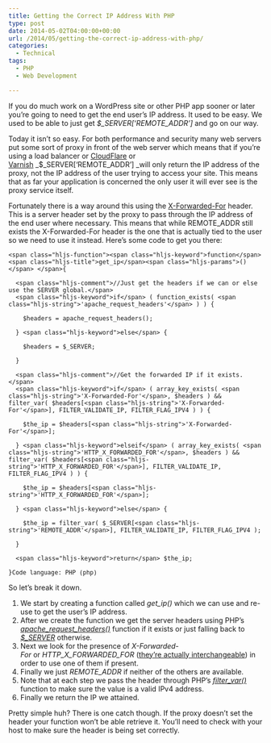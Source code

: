 ```yaml
---
title: Getting the Correct IP Address With PHP
type: post
date: 2014-05-02T04:00:00+00:00
url: /2014/05/getting-the-correct-ip-address-with-php/
categories:
  - Technical
tags:
  - PHP
  - Web Development

---
```

If you do much work on a WordPress site or other PHP app sooner or later you’re going to need to get the end user’s IP address. It used to be easy. We used to be able to just get _$\_SERVER[‘REMOTE\_ADDR’]_ and go on our way.

Today it isn’t so easy. For both performance and security many web servers put some sort of proxy in front of the web server which means that if you’re using a load balancer or <a href="https://www.cloudflare.com/" target="_blank" rel="noreferrer noopener">CloudFlare</a> or <a href="https://www.varnish-cache.org/" target="_blank" rel="noreferrer noopener">Varnish</a>&nbsp;_$\_SERVER[‘REMOTE\_ADDR’]&nbsp;_will only return the IP address of the proxy, not the IP address of the user trying to access your site. This means that as far your application is concerned the only user it will ever see is the proxy service itself.

Fortunately there is a way around this using the <a href="http://en.wikipedia.org/wiki/X-Forwarded-For" target="_blank" rel="noreferrer noopener">X-Forwarded-For</a> header. This is a server header set by the proxy to pass through the IP address of the end user where necessary. This means that while REMOTE_ADDR still exists the X-Forwarded-For header is the one that is actually tied to the user so we need to use it instead. Here’s some code to get you there:

<pre class="wp-block-code" aria-describedby="shcb-language-54" data-shcb-language-name="PHP" data-shcb-language-slug="php"><span><code class="hljs language-php">&lt;span class="hljs-function">&lt;span class="hljs-keyword">function&lt;/span> &lt;span class="hljs-title">get_ip&lt;/span>&lt;span class="hljs-params">()&lt;/span> &lt;/span>{

  &lt;span class="hljs-comment">//Just get the headers if we can or else use the SERVER global.&lt;/span>
  &lt;span class="hljs-keyword">if&lt;/span> ( function_exists( &lt;span class="hljs-string">'apache_request_headers'&lt;/span> ) ) {

    $headers = apache_request_headers();

  } &lt;span class="hljs-keyword">else&lt;/span> {

    $headers = $_SERVER;

  }

  &lt;span class="hljs-comment">//Get the forwarded IP if it exists.&lt;/span>
  &lt;span class="hljs-keyword">if&lt;/span> ( array_key_exists( &lt;span class="hljs-string">'X-Forwarded-For'&lt;/span>, $headers ) && filter_var( $headers&#91;&lt;span class="hljs-string">'X-Forwarded-For'&lt;/span>], FILTER_VALIDATE_IP, FILTER_FLAG_IPV4 ) ) {

    $the_ip = $headers&#91;&lt;span class="hljs-string">'X-Forwarded-For'&lt;/span>];

  } &lt;span class="hljs-keyword">elseif&lt;/span> ( array_key_exists( &lt;span class="hljs-string">'HTTP_X_FORWARDED_FOR'&lt;/span>, $headers ) && filter_var( $headers&#91;&lt;span class="hljs-string">'HTTP_X_FORWARDED_FOR'&lt;/span>], FILTER_VALIDATE_IP, FILTER_FLAG_IPV4 ) ) {

    $the_ip = $headers&#91;&lt;span class="hljs-string">'HTTP_X_FORWARDED_FOR'&lt;/span>];

  } &lt;span class="hljs-keyword">else&lt;/span> {

    $the_ip = filter_var( $_SERVER&#91;&lt;span class="hljs-string">'REMOTE_ADDR'&lt;/span>], FILTER_VALIDATE_IP, FILTER_FLAG_IPV4 );

  }

  &lt;span class="hljs-keyword">return&lt;/span> $the_ip;

}</code></span><small class="shcb-language" id="shcb-language-54"><span class="shcb-language__label">Code language:</span> <span class="shcb-language__name">PHP</span> <span class="shcb-language__paren">(</span><span class="shcb-language__slug">php</span><span class="shcb-language__paren">)</span></small></pre>

So let’s break it down.

<ol class="wp-block-list">
  <li>
    We start by creating a function called&nbsp;<em>get_ip()</em> which we can use and re-use to get the user’s IP address.
  </li>
  <li>
    After we create the function we get&nbsp;the server headers using PHP’s <a href="http://us3.php.net/manual/en/function.apache-request-headers.php" target="_blank" rel="noreferrer noopener"><em>apache_request_headers()</em></a> function if it exists or just falling back to <a href="http://www.php.net/manual/en/reserved.variables.server.php" target="_blank" rel="noreferrer noopener"><em>$_SERVER</em></a> otherwise.
  </li>
  <li>
    Next we look for the presence of&nbsp;<em>X-Forwarded-For&nbsp;</em>or&nbsp;<em>HTTP_X_FORWARDED_FOR </em>(<a href="http://stackoverflow.com/questions/3834083/http-headers-what-is-the-difference-between-x-forwarded-for-x-forwarded-for-a" target="_blank" rel="noreferrer noopener">they’re actually interchangeable</a>)&nbsp;in order to use one of them if present.
  </li>
  <li>
    Finally we just&nbsp;<em>REMOTE_ADDR</em> if neither of the others are available.
  </li>
  <li>
    Note that at each step we pass the header through PHP’s&nbsp;<a href="http://www.php.net/manual/en/function.filter-var.php" target="_blank" rel="noreferrer noopener"><em>filter_var()</em></a> function to make sure the value is a valid IPv4 address.
  </li>
  <li>
    Finally we return the IP we attained.
  </li>
</ol>

Pretty simple huh? There is one catch though. If the proxy doesn’t set the header your function won’t be able retrieve it. You’ll need to check with your host to make sure the header is being set correctly.